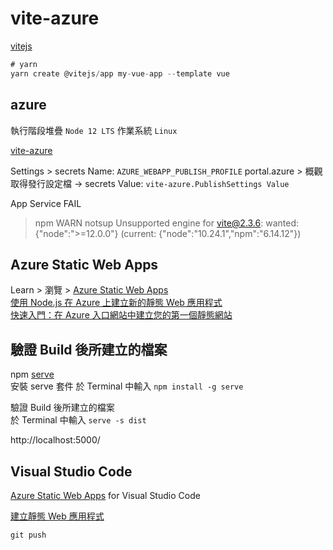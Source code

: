 # vite-azure

[vitejs](https://cn.vitejs.dev/guide/#overview)

```js
# yarn
yarn create @vitejs/app my-vue-app --template vue
```

## azure

執行階段堆疊 `Node 12 LTS` 作業系統 `Linux`

[vite-azure](https://portal.azure.com/#@git4u.net/resource/subscriptions/35a5d675-e55d-42f4-b870-6edfec306d93/resourcegroups/vite-azure/providers/Microsoft.Web/sites/vite-azure/appServices)

Settings > secrets Name: `AZURE_WEBAPP_PUBLISH_PROFILE`
portal.azure > 概觀 取得發行設定檔 -> secrets Value: `vite-azure.PublishSettings Value`

App Service FAIL

> npm WARN notsup Unsupported engine for vite@2.3.6: wanted: {"node":">=12.0.0"} (current: {"node":"10.24.1","npm":"6.14.12"})

## Azure Static Web Apps

 Learn > 瀏覽 > [Azure Static Web Apps](https://docs.microsoft.com/zh-tw/learn/paths/azure-static-web-apps/)  
[使用 Node.js 在 Azure 上建立新的靜態 Web 應用程式](https://docs.microsoft.com/zh-tw/azure/developer/javascript/how-to/create-static-web-app)  
[快速入門：在 Azure 入口網站中建立您的第一個靜態網站](https://docs.microsoft.com/zh-tw/azure/static-web-apps/get-started-portal?tabs=vue)

## 驗證 Build 後所建立的檔案

npm [serve](https://www.npmjs.com/package/serve)  
安裝 serve 套件 
於 Terminal 中輸入 `npm install -g serve`  

驗證 Build 後所建立的檔案  
於 Terminal 中輸入 `serve -s dist`

http://localhost:5000/

## Visual Studio Code

[Azure Static Web Apps](https://marketplace.visualstudio.com/items?itemName=ms-azuretools.vscode-azurestaticwebapps) for Visual Studio Code

[建立靜態 Web 應用程式](https://docs.microsoft.com/zh-tw/learn/modules/publish-app-service-static-web-app-api/4-exercise-static-web-apps?pivots=vue)

`git push`